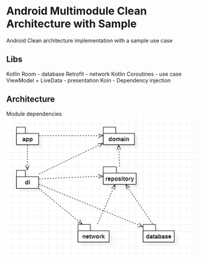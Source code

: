 Android Multimodule Clean Architecture with Sample
========
Android Clean architecture implementation with a sample use case


Libs
--------
Kotlin
Room - database
Retrofit - network
Kotlin Coroutines - use case
ViewModel + LiveData - presentation
Koin - Dependency injection



Architecture
-------------
Module dependencies
![architecture](https://github.com/mustafatunc/android_clean_arch/blob/master/arts/modules.jpg)
